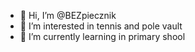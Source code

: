 - 👋 Hi, I’m @BEZpiecznik
- 👀 I’m interested in tennis and pole vault
- 🌱 I’m currently learning in primary shool
